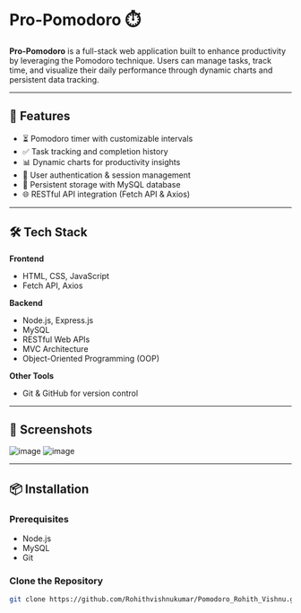 # Pro-Pomodoro ⏱️

**Pro-Pomodoro** is a full-stack web application built to enhance productivity by leveraging the Pomodoro technique. Users can manage tasks, track time, and visualize their daily performance through dynamic charts and persistent data tracking.

---

## 🚀 Features

- ⏳ Pomodoro timer with customizable intervals
- ✅ Task tracking and completion history
- 📊 Dynamic charts for productivity insights
- 🔐 User authentication & session management
- 💾 Persistent storage with MySQL database
- 🌐 RESTful API integration (Fetch API & Axios)

---

## 🛠️ Tech Stack

**Frontend**  
- HTML, CSS, JavaScript  
- Fetch API, Axios

**Backend**  
- Node.js, Express.js  
- MySQL  
- RESTful Web APIs  
- MVC Architecture  
- Object-Oriented Programming (OOP)

**Other Tools**  
- Git & GitHub for version control

---

## 📸 Screenshots

![image](https://github.com/user-attachments/assets/7ac4804a-1abc-40b2-b963-bfbf2755c9b6)
![image](https://github.com/user-attachments/assets/31a6f75e-a9b8-4046-a213-98da9a4d1eb5)


---

## 📦 Installation

### Prerequisites
- Node.js
- MySQL
- Git

### Clone the Repository
```bash
git clone https://github.com/Rohithvishnukumar/Pomodoro_Rohith_Vishnu.git
